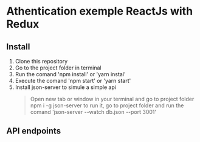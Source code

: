 # Athentication exemple ReactJs with Redux

## Install
1. Clone this repository
2. Go to the project folder in terminal 
3. Run the comand 'npm install' or 'yarn instal'
3. Execute the comand 'npm start' or 'yarn start'
4. Install json-server to simule a simple api
   > Open new tab or window in your terminal and go to project folder
   > npm i -g json-server
   > to run it, go to project folder and run the comand  'json-server --watch db.json --port 3001'

## API endpoints

